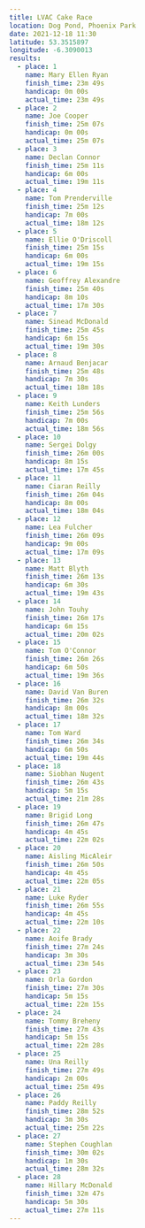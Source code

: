 ```yaml
---
title: LVAC Cake Race
location: Dog Pond, Phoenix Park
date: 2021-12-18 11:30
latitude: 53.3515897
longitude: -6.3090013
results:
  - place: 1
    name: Mary Ellen Ryan
    finish_time: 23m 49s
    handicap: 0m 00s
    actual_time: 23m 49s
  - place: 2
    name: Joe Cooper
    finish_time: 25m 07s
    handicap: 0m 00s
    actual_time: 25m 07s
  - place: 3
    name: Declan Connor
    finish_time: 25m 11s
    handicap: 6m 00s
    actual_time: 19m 11s
  - place: 4
    name: Tom Prenderville
    finish_time: 25m 12s
    handicap: 7m 00s
    actual_time: 18m 12s
  - place: 5
    name: Ellie O'Driscoll
    finish_time: 25m 15s
    handicap: 6m 00s
    actual_time: 19m 15s
  - place: 6
    name: Geoffrey Alexandre
    finish_time: 25m 40s
    handicap: 8m 10s
    actual_time: 17m 30s
  - place: 7
    name: Sinead McDonald
    finish_time: 25m 45s
    handicap: 6m 15s
    actual_time: 19m 30s
  - place: 8
    name: Arnaud Benjacar
    finish_time: 25m 48s
    handicap: 7m 30s
    actual_time: 18m 18s
  - place: 9
    name: Keith Lunders
    finish_time: 25m 56s
    handicap: 7m 00s
    actual_time: 18m 56s
  - place: 10
    name: Sergei Dolgy
    finish_time: 26m 00s
    handicap: 8m 15s
    actual_time: 17m 45s
  - place: 11
    name: Ciaran Reilly
    finish_time: 26m 04s
    handicap: 8m 00s
    actual_time: 18m 04s
  - place: 12
    name: Lea Fulcher
    finish_time: 26m 09s
    handicap: 9m 00s
    actual_time: 17m 09s
  - place: 13
    name: Matt Blyth
    finish_time: 26m 13s
    handicap: 6m 30s
    actual_time: 19m 43s
  - place: 14
    name: John Touhy
    finish_time: 26m 17s
    handicap: 6m 15s
    actual_time: 20m 02s
  - place: 15
    name: Tom O'Connor
    finish_time: 26m 26s
    handicap: 6m 50s
    actual_time: 19m 36s
  - place: 16
    name: David Van Buren
    finish_time: 26m 32s
    handicap: 8m 00s
    actual_time: 18m 32s
  - place: 17
    name: Tom Ward
    finish_time: 26m 34s
    handicap: 6m 50s
    actual_time: 19m 44s
  - place: 18
    name: Siobhan Nugent
    finish_time: 26m 43s
    handicap: 5m 15s
    actual_time: 21m 28s
  - place: 19
    name: Brigid Long
    finish_time: 26m 47s
    handicap: 4m 45s
    actual_time: 22m 02s
  - place: 20
    name: Aisling MicAleir
    finish_time: 26m 50s
    handicap: 4m 45s
    actual_time: 22m 05s
  - place: 21
    name: Luke Ryder
    finish_time: 26m 55s
    handicap: 4m 45s
    actual_time: 22m 10s
  - place: 22
    name: Aoife Brady
    finish_time: 27m 24s
    handicap: 3m 30s
    actual_time: 23m 54s
  - place: 23
    name: Orla Gordon
    finish_time: 27m 30s
    handicap: 5m 15s
    actual_time: 22m 15s
  - place: 24
    name: Tommy Breheny
    finish_time: 27m 43s
    handicap: 5m 15s
    actual_time: 22m 28s
  - place: 25
    name: Una Reilly
    finish_time: 27m 49s
    handicap: 2m 00s
    actual_time: 25m 49s
  - place: 26
    name: Paddy Reilly
    finish_time: 28m 52s
    handicap: 3m 30s
    actual_time: 25m 22s
  - place: 27
    name: Stephen Coughlan
    finish_time: 30m 02s
    handicap: 1m 30s
    actual_time: 28m 32s
  - place: 28
    name: Hillary McDonald
    finish_time: 32m 47s
    handicap: 5m 30s
    actual_time: 27m 11s
---
```


